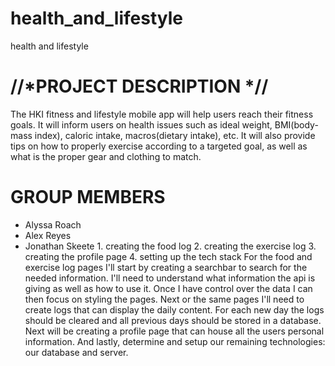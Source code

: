 # health_and_lifestyle
  health and lifestyle

# //*PROJECT DESCRIPTION *//
  The HKI fitness and lifestyle mobile app will help users reach their fitness goals.
  It will inform users on health issues such as ideal weight, BMI(body-mass index), caloric
  intake, macros(dietary intake), etc. It will also provide tips on how to properly exercise
  according to a targeted goal, as well as what is the proper gear and clothing to match.

# GROUP MEMBERS
  * Alyssa Roach 
  * Alex Reyes 
  * Jonathan Skeete
        1. creating the food log
        2. creating the exercise log
        3. creating the profile page
        4. setting up the tech stack
      For the food and exercise log pages I'll start by creating a searchbar to search for the needed information. I'll need to understand what information the api is giving as well as how to use it. Once I have control over the data I can then focus on styling the pages. Next or the same pages I'll need to create logs that can display the daily content. For each new day the logs should be cleared and all previous days should be stored in a database. Next will be creating a profile page that can house all the users personal information. And lastly, determine and setup our remaining technologies: our database and server.
   
